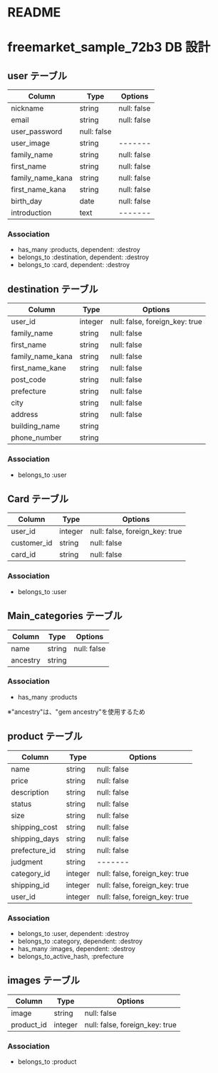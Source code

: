 # README

# freemarket_sample_72b3 DB 設計

## user テーブル

| Column           | Type        | Options     |
| ---------------- | ----------- | ----------- |
| nickname         | string      | null: false |
| email            | string      | null: false |
| user_password    | null: false |
| user_image       | string      | -------     |
| family_name      | string      | null: false |
| first_name       | string      | null: false |
| family_name_kana | string      | null: false |
| first_name_kana  | string      | null: false |
| birth_day        | date        | null: false |
| introduction     | text        | -------     |

### Association

- has_many :products, dependent: :destroy
- belongs_to :destination, dependent: :destroy
- belongs_to :card, dependent: :destroy

## destination テーブル

| Column           | Type    | Options                        |
| ---------------- | ------- | ------------------------------ |
| user_id          | integer | null: false, foreign_key: true |
| family_name      | string  | null: false                    |
| first_name       | string  | null: false                    |
| family_name_kana | string  | null: false                    |
| first_name_kane  | string  | null: false                    |
| post_code        | string  | null: false                    |
| prefecture       | string  | null: false                    |
| city             | string  | null: false                    |
| address          | string  | null: false                    |
| building_name    | string  |
| phone_number     | string  |

### Association

- belongs_to :user

## Card テーブル

| Column      | Type    | Options                        |
| ----------- | ------- | ------------------------------ |
| user_id     | integer | null: false, foreign_key: true |
| customer_id | string  | null: false                    |
| card_id     | string  | null: false                    |

### Association

- belongs_to :user

## Main_categories テーブル

| Column   | Type   | Options     |
| -------- | ------ | ----------- |
| name     | string | null: false |
| ancestry | string |

### Association

- has_many :products

※"ancestry"は、"gem ancestry"を使用するため

## product テーブル

| Column        | Type    | Options                        |
| ------------- | ------- | ------------------------------ |
| name          | string  | null: false                    |
| price         | string  | null: false                    |
| description   | string  | null: false                    |
| status        | string  | null: false                    |
| size          | string  | null: false                    |
| shipping_cost | string  | null: false                    |
| shipping_days | string  | null: false                    |
| prefecture_id | string  | null: false                    |
| judgment      | string  | -------                        |
| category_id   | integer | null: false, foreign_key: true |
| shipping_id   | integer | null: false, foreign_key: true |
| user_id       | integer | null: false, foreign_key: true |

### Association

- belongs_to :user, dependent: :destroy
- belongs_to :category, dependent: :destroy
- has_many :images, dependent: :destroy
- belongs_to_active_hash, :prefecture

## images テーブル

| Column     | Type    | Options                        |
| ---------- | ------- | ------------------------------ |
| image      | string  | null: false                    |
| product_id | integer | null: false, foreign_key: true |

### Association

- belongs_to :product
